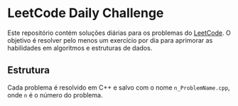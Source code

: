 # LeetCode Daily Challenge

Este repositório contém soluções diárias para os problemas do [LeetCode](https://leetcode.com/). O objetivo é resolver pelo menos um exercício por dia para aprimorar as habilidades em algoritmos e estruturas de dados.

## Estrutura

Cada problema é resolvido em C++ e salvo com o nome `n_ProblemName.cpp`, onde `n` é o número do problema.

